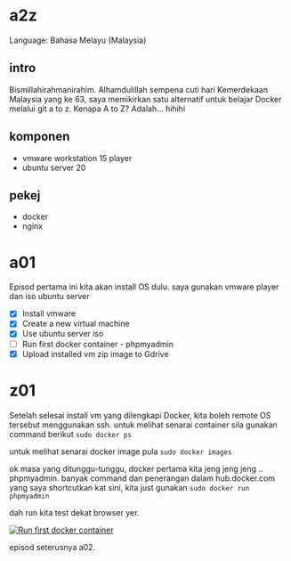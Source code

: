 # a2z
Language: Bahasa Melayu (Malaysia)

## intro
Bismillahirahmanirahim.
Alhamdulillah sempena cuti hari Kemerdekaan Malaysia yang ke 63, saya memikirkan satu alternatif untuk belajar Docker melalui git a to z. Kenapa A to Z? Adalah... hihihi

## komponen
- vmware workstation 15 player
- ubuntu server 20

## pekej
- docker
- nginx

# a01
Episod pertama ini kita akan install OS dulu. saya gunakan vmware player dan iso ubuntu server

- [x] Install vmware
- [x] Create a new virtual machine
- [x] Use ubuntu server iso
- [ ] Run first docker container - phpmyadmin
- [x] Upload installed vm zip image to Gdrive

# z01
Setelah selesai install vm yang dilengkapi Docker, kita boleh remote OS tersebut menggunakan ssh. untuk melihat senarai container sila gunakan command berikut
``` sudo docker ps ```

untuk melihat senarai docker image pula
``` sudo docker images ```

ok masa yang ditunggu-tunggu, docker pertama kita jeng jeng jeng .. phpmyadmin. banyak command dan penerangan dalam hub.docker.com yang saya shortcutkan kat sini, kita just gunakan
``` sudo docker run phpmyadmin ```

dah run kita test dekat browser yer.

[![Run first docker container](https://img.youtube.com/vi/uWMMArw1iv4/0.jpg)](https://youtu.be/uWMMArw1iv4 "Run phpmyadmin using docker")

episod seterusnya a02. 
